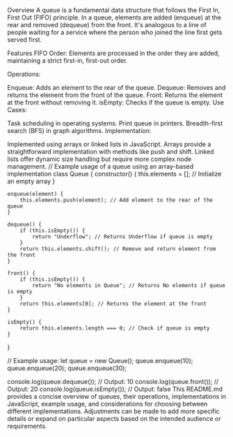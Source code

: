 Overview
A queue is a fundamental data structure that follows the First In, First Out (FIFO) principle. In a queue, elements are added (enqueue) at the rear and removed (dequeue) from the front. It's analogous to a line of people waiting for a service where the person who joined the line first gets served first.

Features
FIFO Order: Elements are processed in the order they are added, maintaining a strict first-in, first-out order.

Operations:

Enqueue: Adds an element to the rear of the queue.
Dequeue: Removes and returns the element from the front of the queue.
Front: Returns the element at the front without removing it.
isEmpty: Checks if the queue is empty.
Use Cases:

Task scheduling in operating systems.
Print queue in printers.
Breadth-first search (BFS) in graph algorithms.
Implementation:

Implemented using arrays or linked lists in JavaScript.
Arrays provide a straightforward implementation with methods like push and shift.
Linked lists offer dynamic size handling but require more complex node management.
// Example usage of a queue using an array-based implementation
class Queue {
    constructor() {
        this.elements = []; // Initialize an empty array
    }

    enqueue(element) {
        this.elements.push(element); // Add element to the rear of the queue
    }

    dequeue() {
        if (this.isEmpty()) {
            return "Underflow"; // Returns Underflow if queue is empty
        }
        return this.elements.shift(); // Remove and return element from the front
    }

    front() {
        if (this.isEmpty()) {
            return "No elements in Queue"; // Returns No elements if queue is empty
        }
        return this.elements[0]; // Returns the element at the front
    }

    isEmpty() {
        return this.elements.length === 0; // Check if queue is empty
    }
}

// Example usage:
let queue = new Queue();
queue.enqueue(10);
queue.enqueue(20);
queue.enqueue(30);

console.log(queue.dequeue()); // Output: 10
console.log(queue.front()); // Output: 20
console.log(queue.isEmpty()); // Output: false
This README.md provides a concise overview of queues, their operations, implementations in JavaScript, example usage, and considerations for choosing between different implementations. Adjustments can be made to add more specific details or expand on particular aspects based on the intended audience or requirements.